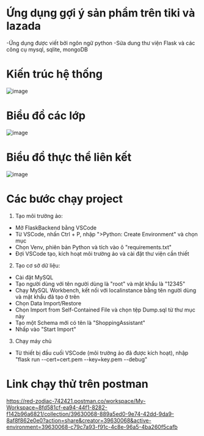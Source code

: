 # Ứng dụng gợi ý sản phẩm trên tiki và lazada

-Ứng dụng được viết bởi ngôn ngữ python
-Sửa dung thư viện Flask và các công cụ mysql, sqlite, mongoDB

# Kiến trúc hệ thống
![image](https://github.com/user-attachments/assets/4484f069-c489-4b20-a1ee-cc2f2dc02c88)

# Biểu đồ các lớp
![image](https://github.com/user-attachments/assets/5c853c3b-baf2-43cc-8fb3-d8de6acbc00c)

# Biểu đồ thực thể liên kết
![image](https://github.com/user-attachments/assets/06a967e3-1df6-482f-9b96-f1604bf285b3)


# Các bước chạy project
1. Tạo môi trường ảo:
- Mở FlaskBackend bằng VSCode
- Từ VSCode, nhấn Ctrl + P, nhập ">Python: Create Environment" và chọn mục
- Chọn Venv, phiên bản Python và tích vào ô "requirements.txt"
- Đợi VSCode tạo, kích hoạt môi trường ảo và cài đặt thư viện cần thiết
2. Tạo cơ sở dữ liệu:
- Cài đặt MySQL
- Tạo người dùng với tên người dùng là "root" và mật khẩu là "12345"
- Chạy MySQL Workbench, kết nối với localinstance bằng tên người dùng và mật khẩu đã tạo ở trên
- Chọn Data Import/Restore
- Chọn Import from Self-Contained File và chọn tệp Dump.sql từ thư mục này
- Tạo một Schema mới có tên là "ShoppingAssistant"
- Nhấp vào "Start Import"
3. Chạy máy chủ
- Từ thiết bị đầu cuối VSCode (môi trường ảo đã được kích hoạt), nhập "flask run --cert=cert.pem --key=key.pem --debug"

# Link chạy thử trên postman
https://red-zodiac-742421.postman.co/workspace/My-Workspace~8fd581cf-ea94-44f1-8282-f142b96a6821/collection/39630068-889a5ed0-9e74-42dd-9da9-8af8f862e0e0?action=share&creator=39630068&active-environment=39630068-c79c7a93-f91c-4c8e-96a5-4ba260f5cafb
